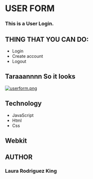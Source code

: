 <h1>USER FORM</h1>

<h3>This is a User Login.</h3>

<h2> THING THAT YOU CAN DO: </h2>

<ul> 
<li>Login</li>
<li>Create account</li>
<li>Logout</li>
</ul>

<h2>Taraaannnn So it looks </h2>

[![userform.png](https://i.postimg.cc/zvJX7R8n/userform.png)](https://postimg.cc/ZBMSKn9R)

<h2>Technology</h2>

<ul>
<li>JavaScript</li>
<li>Html</li>
<li>Css</li>
</ul>

<h2>Webkit</h2>

<h2>AUTHOR</h2>
<h3>Laura Rodriguez King</h3>
